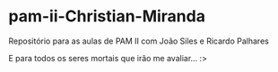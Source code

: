 # pam-ii-Christian-Miranda
Repositório para as aulas de PAM II com João Siles e Ricardo Palhares




E para todos os seres mortais que irão me avaliar...      :>
